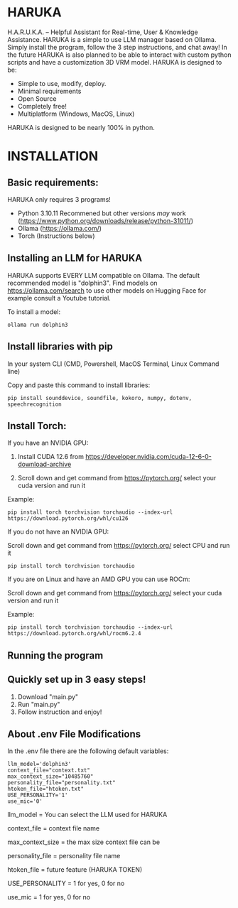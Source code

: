 # HARUKA
H.A.R.U.K.A. – Helpful Assistant for Real-time, User &amp; Knowledge Assistance. HARUKA is a simple to use LLM manager based on Ollama. Simply install the program, follow the 3 step instructions, and chat away! In the future HARUKA is also planned to be able to interact with custom python scripts and have a customization 3D VRM model.
HARUKA is designed to be:

- Simple to use, modify, deploy.
- Minimal requirements
- Open Source
- Completely free!
- Multiplatform (Windows, MacOS, Linux)

HARUKA is designed to be nearly 100% in python.
# INSTALLATION

## Basic requirements:
HARUKA only requires 3 programs!

- Python 3.10.11 Recommened but other versions *may* work (https://www.python.org/downloads/release/python-31011/)
- Ollama (https://ollama.com/)
- Torch (Instructions below)

## Installing an LLM for HARUKA

HARUKA supports EVERY LLM compatible on Ollama. The default recommended model is "dolphin3". Find models on https://ollama.com/search to use other models on Hugging Face for example consult a Youtube tutorial.

To install a model:
```
ollama run dolphin3
```

## Install libraries with pip

In your system CLI (CMD, Powershell, MacOS Terminal, Linux Command line)

Copy and paste this command to install libraries:
```
pip install sounddevice, soundfile, kokoro, numpy, dotenv, speechrecognition
```

## Install Torch:

If you have an NVIDIA GPU:

1. Install CUDA 12.6 from https://developer.nvidia.com/cuda-12-6-0-download-archive

2. Scroll down and get command from https://pytorch.org/ select your cuda version and run it

Example:
```
pip install torch torchvision torchaudio --index-url https://download.pytorch.org/whl/cu126
```

If you do not have an NVIDIA GPU:

Scroll down and get command from https://pytorch.org/ select CPU and run it
```
pip install torch torchvision torchaudio
```

If you are on Linux and have an AMD GPU you can use ROCm:

Scroll down and get command from https://pytorch.org/ select your cuda version and run it

Example:
```
pip install torch torchvision torchaudio --index-url https://download.pytorch.org/whl/rocm6.2.4
```


## Running the program

## Quickly set up in 3 easy steps!

1. Download "main.py"
2. Run "main.py"
3. Follow instruction and enjoy!
## About .env File Modifications

In the .env file there are the following default variables:

```
llm_model='dolphin3'
context_file="context.txt"
max_context_size="10485760"
personality_file="personality.txt"
htoken_file="htoken.txt"
USE_PERSONALITY='1'
use_mic='0'
```

llm_model = You can select the LLM used for HARUKA

context_file = context file name

max_context_size = the max size context file can be

personality_file = personality file name

htoken_file = future feature (HARUKA TOKEN)

USE_PERSONALITY = 1 for yes, 0 for no

use_mic = 1 for yes, 0 for no

